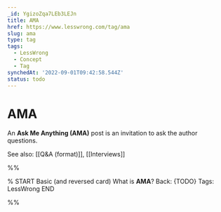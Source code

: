 ```yaml
---
_id: YgizoZqa7LEb3LEJn
title: AMA
href: https://www.lesswrong.com/tag/ama
slug: ama
type: tag
tags:
  - LessWrong
  - Concept
  - Tag
synchedAt: '2022-09-01T09:42:58.544Z'
status: todo
---
```


# AMA

An **Ask Me Anything (AMA)** post is an invitation to ask the author questions. 

See also: [[Q&A (format)]], [[Interviews]]


%%

% START
Basic (and reversed card)
What is **AMA**?
Back: {TODO}
Tags: LessWrong
END
<!--ID: 1663157022362-->


%%
	
